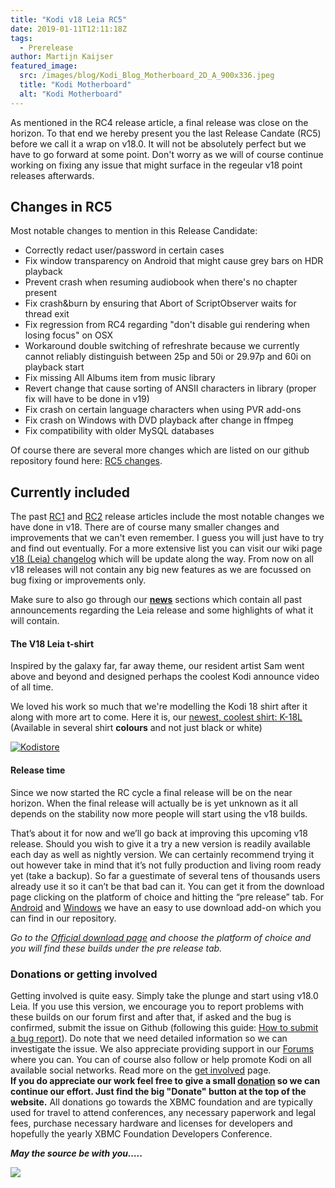 ```yaml
---
title: "Kodi v18 Leia RC5"
date: 2019-01-11T12:11:18Z
tags:
  - Prerelease
author: Martijn Kaijser
featured_image:
  src: /images/blog/Kodi_Blog_Motherboard_2D_A_900x336.jpeg
  title: "Kodi Motherboard"
  alt: "Kodi Motherboard"
---
```


As mentioned in the RC4 release article, a final release was close on the horizon. To that end we hereby present you the last Release Candate (RC5) before we call it a wrap on v18.0. It will not be absolutely perfect but we have to go forward at some point. Don't worry as we will of course continue working on fixing any issue that might surface in the regeular v18 point releases afterwards.

## Changes in RC5

Most notable changes to mention in this Release Candidate:

- Correctly redact user/password in certain cases
- Fix window transparency on Android that might cause grey bars on HDR playback
- Prevent crash when resuming audiobook when there's no chapter present
- Fix crash&burn by ensuring that Abort of ScriptObserver waits for thread exit
- Fix regression from RC4 regarding "don't disable gui rendering when losing focus" on OSX
- Workaround double switching of refreshrate because we currently cannot reliably distinguish between 25p and 50i or 29.97p and 60i on playback start
- Fix missing All Albums item from music library
- Revert change that cause sorting of ANSII characters in library (proper fix will have to be done in v19)
- Fix crash on certain language characters when using PVR add-ons
- Fix crash on Windows with DVD playback after change in ffmpeg
- Fix compatibility with older MySQL databases

Of course there are several more changes which are listed on our github repository found here: [RC5 changes](https://github.com/xbmc/xbmc/milestone/120?closed=1).

## Currently included

The past [RC1](https://kodi.tv/article/kodi-v18-leia-rc1-new-hope) and [RC2](https://kodi.tv/article/kodi-v18-leia-rc2-new-hope) release articles include the most notable changes we have done in v18. There are of course many smaller changes and improvements that we can't even remember. I guess you will just have to try and find out eventually. For a more extensive list you can visit our wiki page [v18 (Leia) changelog](<https://kodi.wiki/view/Kodi_v18_(Leia)_changelog>) which will be update along the way. From now on all v18 releases will not contain any big new features as we are focussed on bug fixing or improvements only.

Make sure to also go through our **[news](https://kodi.tv/blog)** sections which contain all past announcements regarding the Leia release and some highlights of what it will contain.

####

#### The V18 Leia t-shirt

Inspired by the galaxy far, far away theme, our resident artist Sam went above and beyond and designed perhaps the coolest Kodi announce video of all time.

We loved his work so much that we're modelling the Kodi 18 shirt after it along with more art to come. Here it is, our [newest, coolest shirt: K-18L](https://teespring.com/stores/kodi-18-leia-store)  
(Available in several shirt **colours** and not just black or white)

[![Kodistore](/images/blog/Kodi18Store.jpeg)](https://teespring.com/stores/kodi-18-leia-store)

#### **Release time**

Since we now started the RC cycle a final release will be on the near horizon. When the final release will actually be is yet unknown as it all depends on the stability now more people will start using the v18 builds.

That’s about it for now and we’ll go back at improving this upcoming v18 release. Should you wish to give it a try a new version is readily available each day as well as nightly version. We can certainly recommend trying it out however take in mind that it’s not fully production and living room ready yet (take a backup). So far a guestimate of several tens of thousands users already use it so it can’t be that bad can it. You can get it from the download page clicking on the platform of choice and hitting the “pre release” tab. For [Android](https://kodi.tv/addon/scripts/kodi-android-installer) and [Windows](https://kodi.tv/addon/scripts/kodi-windows-installer) we have an easy to use download add-on which you can find in our repository.

_Go to the [Official download page](https://kodi.tv/download) and choose the platform of choice and you will find these builds under the pre release tab._

### Donations or getting involved

Getting involved is quite easy. Simply take the plunge and start using v18.0 Leia. If you use this version, we encourage you to report problems with these builds on our forum first and after that, if asked and the bug is confirmed, submit the issue on Github (following this guide: [How to submit a bug report](https://kodi.wiki/view/HOW-TO:Submit_a_bug_report)). Do note that we need detailed information so we can investigate the issue. We also appreciate providing support in our [Forums](https://forum.kodi.tv/ "Kodi Forums") where you can. You can of course also follow or help promote Kodi on all available social networks. Read more on the [get involved](https://kodi.tv/get-involved) page.  
**If you do appreciate our work feel free to give a small [donation](https://kodi.tv/contribute/donate) so we can continue our effort. Just find the big "Donate" button at the top of the website.** All donations go towards the XBMC foundation and are typically used for travel to attend conferences, any necessary paperwork and legal fees, purchase necessary hardware and licenses for developers and hopefully the yearly XBMC Foundation Developers Conference.

**_May the source be with you….._**

**_![](/images/blog/K-18L-Comic-Preview.jpeg)_**
